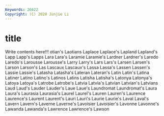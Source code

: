 ```yaml
---
Keywords: 26622
Copyright: (C) 2020 Junjie Li
---
```


# title

Write contents here!!!
otian's 
Laotians 
Laplace 
Laplace's
Lapland 
Lapland's 
Lapp 
Lapp's 
Lapps 
Lara 
Lara's 
Laramie 
Laramie's 
Lardner
Lardner's 
Laredo 
Laredo's 
Larousse 
Larousse's 
Larry 
Larry's 
Lars 
Lars's 
Larsen
Larsen's 
Larson 
Larson's 
Las 
Lascaux 
Lascaux's 
Lassa 
Lassa's 
Lassen 
Lassen's
Lassie 
Lassie's 
Latasha 
Latasha's 
Lateran 
Lateran's 
Latin 
Latin's 
Latina 
Latiner
Latino 
Latino's 
Latinos 
Latins 
Latisha 
Latisha's 
Latonya 
Latonya's 
Latoya 
Latoya's
Latrobe 
Latrobe's 
Latvia 
Latvia's 
Latvian 
Latvian's 
Latvians 
Laud 
Laud's 
Lauder
Lauder's 
Laue 
Laue's 
Laundromat 
Laundromat's 
Laura 
Laura's 
Laurasia 
Laurasia's 
Laurel
Laurel's 
Lauren 
Lauren's 
Laurence 
Laurence's 
Laurent 
Laurent's 
Lauri 
Lauri's 
Laurie
Laurie's 
Laval 
Laval's 
Lavern 
Lavern's 
Laverne 
Laverne's 
Lavoisier 
Lavoisier's 
Lavonne
Lavonne's 
Lawanda 
Lawanda's 
Lawrence 
Lawrence's 
Lawson 
